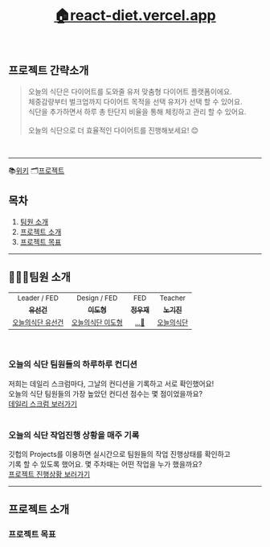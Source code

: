<h1 align='middle'><a href='https://react-diet.vercel.app'>🏠react-diet.vercel.app</a></h1>
<br/>

## 프로젝트 간략소개
> 오늘의 식단은 다이어트를 도와줄 유저 맞춤형 다이어트 플랫폼이에요. <br/>
> 체중감량부터 벌크업까지 다이어트 목적을 선택 유저가 선택 할 수 있어요. <br/>
> 식단을 추가하면서 하루 총 탄단지 비율을 통해 체킹하고 관리 할 수 있어요.<br/><br/>
> 오늘의 식단으로 더 효율적인 다이어트를 진행해보세요! 😊
<br/>


---

📚[위키](https://github.com/tjsrjs8282/react_diet/wiki)
🗂[프로젝트](https://github.com/tjsrjs8282/react_diet/projects)

## 목차

1. [팀원 소개](#팀원-소개)
2. [프로젝트 소개](#프로젝트-소개)  
3. [프로젝트 목표](#프로젝트-목표)


---

## 👨‍👨‍👧팀원 소개

<table>
  <tr>
  <td align="center">
  <sub>
    Leader / FED
  </sub>
  </td>
  <td align="center">
  <sub>
    Design / FED 
  </sub>
  </td>
  <td align="center">
  <sub>
    FED
  </sub>
  </td>
  <td align="center">
  <sub>
    Teacher
  </sub>
  </td>
  </tr>
  <tr>
    <td align="center"><a href="https://github.com/tjsrjs8282"><sub><b>유선건</b></sub></a><br /></td>
    <td align="center"><a href="https://github.com/Shape2ee"><sub><b>이도형</b></sub></a><br /></td>
    <td align="center"><a href="https://github.com/dog2789"><sub><b>정우재</b></sub></a><br /></td>
    <td align="center"><a href="https://github.com/soomgo-chloe"><sub><b>노기진</b></sub></a><br /></td>
  </tr>
      <tr>
  <td align="center">
    <sub>
    <a href="#">오늘의식단 유선건</a></sub>
  </td>
  <td align="center">
    <sub>
    <a href="#">오늘의식단 이도형</a></sub>
  </td>
  <td align="center">
    <sub>
    <a href="">...👻</a></sub>
  </td>
  <td align="center">
    <sub>
    <a href="#">오늘의식단 </a></sub>
  </td>
  </tr>
</table>
<br/>

### 오늘의 식단 팀원들의 하루하루 컨디션
저희는 데일리 스크럼마다, 그날의 컨디션을 기록하고 서로 확인했어요!<br/>
오늘의 식단 팀원들의 가장 높았던 컨디션 점수는 몇 점이었을까요? <br/>
<a href='/tjsrjs8282/react_diet/wiki/데일리-스크럼-모음집'>데일리 스크럼 보러가기</a>
<br/><br/>

### 오늘의 식단 작업진행 상황을 매주 기록
깃헙의 Projects를 이용하면 실시간으로 팀원들의 작업 진행상태를 확인하고<br/>
기록 할 수 있도록 했어요. 몇 주차때는 어떤 작업을 누가 했을까요?<br/>
<a href='/tjsrjs8282/react_diet/projects?query=is%3Aopen'>프로젝트 진행상황 보러가기</a>
<br/>

---

## 프로젝트 소개

### 프로젝트 목표

